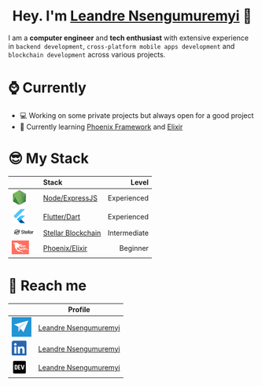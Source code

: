 # **<center>Hey. I'm [Leandre Nsengumuremyi](https://dreking/github.com) 👋</center>**

I am a **computer engineer** and **tech enthusiast** with extensive experience in `backend development`, `cross-platform mobile apps development` and `blockchain development` across various projects.

# ⌚ Currently

-   💻 Working on some private projects but always open for a good project
-   📗 Currently learning [Phoenix Framework](https://phoenixframework.org/) and [Elixir](http://elixir-lang.org/)

# 😎 My Stack

|                                                                                                                          | Stack                                                                                  |        Level |
| ------------------------------------------------------------------------------------------------------------------------ | :------------------------------------------------------------------------------------- | -----------: |
| [![alt NodeJS](https://github.com/dreking/dreking/blob/main/icons/nodejs.png?raw=true)](https://nodejs.org)              | [Node/ExpressJS](https://github.com/dreking?tab=repositories&q=&type=&language=dart)   |  Experienced |
| [![alt Flutter](https://github.com/dreking/dreking/blob/main/icons/flutter.png?raw=true)](https://flutter.dev)           | [ Flutter/Dart](https://github.com/dreking?tab=repositories&q=&type=&language=dart)    |  Experienced |
| [![alt Stellar](https://github.com/dreking/dreking/blob/main/icons/stellar.png?raw=true)](https://stellar.org)           | [Stellar Blockchain](https://stellar.org)                                              | Intermediate |
| [![alt Phoenix](https://github.com/dreking/dreking/blob/main/icons/phoenix.png?raw=true)](https://phoenixframework.org/) | [Phoenix/Elixir](https://github.com/dreking?tab=repositories&q=&type=&language=elixir) |     Beginner |

# 📢 Reach me

|                                                                                           |                                  Profile                                   |
| :---------------------------------------------------------------------------------------- | :------------------------------------------------------------------------: |
| ![alt Telegram](https://github.com/dreking/dreking/blob/main/icons/telegram.png?raw=true) |              [Leandre Nsengumuremyi](https://t.me/leandre_ns)              |
| ![alt LinkedIn](https://github.com/dreking/dreking/blob/main/icons/linkedin.png?raw=true) | [Leandre Nsengumuremyi](https://www.linkedin.com/in/leandre-nsengumuremyi) |
| ![alt DEV Community](https://github.com/dreking/dreking/blob/main/icons/dev.png?raw=true) |              [Leandre Nsengumuremyi](https://dev.to/dreking)               |
